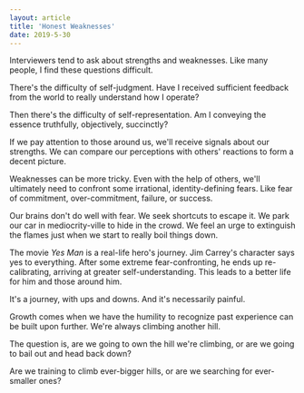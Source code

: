```yaml
---
layout: article
title: 'Honest Weaknesses'
date: 2019-5-30
---
```


Interviewers tend to ask about strengths and weaknesses. Like many people, I find these questions difficult.

There's the difficulty of self-judgment. Have I received sufficient feedback from the world to really understand how I operate?

Then there's the difficulty of self-representation. Am I conveying the essence truthfully, objectively, succinctly?

If we pay attention to those around us, we'll receive signals about our strengths. We can compare our perceptions with others' reactions to form a decent picture.

Weaknesses can be more tricky. Even with the help of others, we'll ultimately need to confront some irrational, identity-defining fears. Like fear of commitment, over-commitment, failure, or success.

Our brains don't do well with fear. We seek shortcuts to escape it. We park our car in mediocrity-ville to hide in the crowd. We feel an urge to extinguish the flames just when we start to really boil things down.

The movie _Yes Man_ is a real-life hero's journey. Jim Carrey's character says yes to everything. After some extreme fear-confronting, he ends up re-calibrating, arriving at greater self-understanding. This leads to a better life for him and those around him.

It's a journey, with ups and downs. And it's necessarily painful.

Growth comes when we have the humility to recognize past experience can be built upon further. We're always climbing another hill.

The question is, are we going to own the hill we're climbing, or are we going to bail out and head back down?

Are we training to climb ever-bigger hills, or are we searching for ever-smaller ones?
